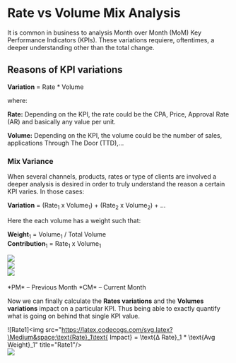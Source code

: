 # Rate vs Volume Mix Analysis

It is common in business to analysis Month over Month (MoM) Key Performance Indicators (KPIs). These variations requiere, oftentimes, a deeper understanding other than the total change.

## Reasons of KPI variations

**Variation** =  Rate * Volume

where:

**Rate:** Depending on the KPI, the rate could be the CPA, Price, Approval Rate (AR) and basically any value per unit.

**Volume:** Depending on the KPI, the volume could be the number of sales, applications Through The Door (TTD),...

### Mix Variance

When several channels, products, rates or type of clients are involved a deeper analysis is desired in order to truly understand the reason a certain KPI varies. In those cases:

**Variation** = (Rate<sub>1</sub> x Volume<sub>1</sub>) + (Rate<sub>2</sub> x Volume<sub>2</sub>) + ...

 Here the each volume has a weight such that:

 **Weight**<sub>1</sub> = Volume<sub>1</sub> / Total Volume  
 **Contribution**<sub>1</sub> = Rate<sub>1</sub> x  Volume<sub>1</sub>

<img src="https://latex.codecogs.com/svg.latex?\text{Weight}_1 = \frac{\text{Volume}_1}{\text{Total Volume}}"/>   
<br>
<img src="https://latex.codecogs.com/svg.latex?\Medium&space;\text{Δ Weight}_1 = \text{Vol}_1@PM - \text{Vol}_1@CM"/>    
<br>
<img src="https://latex.codecogs.com/svg.latex?\Medium&space;\text{Δ Rate}_1 = \text{Rate}_1@PM - \text{Rate}_1@CM"/>  
<br>
<br>
*PM* – Previous Month  
*CM* – Current Month

Now we can finally calculate the **Rates variations** and the **Volumes variations** impact on a particular KPI. Thus being able to exactly quantify what is going on behind that single KPI value.

![Rate1]\<img src="https://latex.codecogs.com/svg.latex?\Medium&space;\text{Rate}_1\text{ Impact} = \text{Δ Rate}_1 * \text{Avg Weight}_1" title="Rate1"/> 
<br>
<img src="https://latex.codecogs.com/svg.latex?\Medium&space;\text{Weight}_1\text{ Impact} = \text{Δ Weight}_1 * \text{Avg Rate}_1"/>
